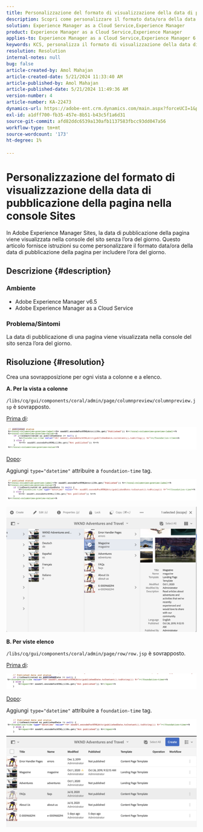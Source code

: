 ```yaml
---
title: Personalizzazione del formato di visualizzazione della data di pubblicazione della pagina nella console Sites
description: Scopri come personalizzare il formato data/ora della data di pubblicazione della pagina per includere l’ora del giorno su Adobe Experience Manager Sites.
solution: Experience Manager as a Cloud Service,Experience Manager
product: Experience Manager as a Cloud Service,Experience Manager
applies-to: Experience Manager as a Cloud Service,Experience Manager 6.5
keywords: KCS, personalizza il formato di visualizzazione della data di pubblicazione per includere ora, AEM, console del sito
resolution: Resolution
internal-notes: null
bug: false
article-created-by: Amol Mahajan
article-created-date: 5/21/2024 11:33:40 AM
article-published-by: Amol Mahajan
article-published-date: 5/21/2024 11:49:36 AM
version-number: 4
article-number: KA-22473
dynamics-url: https://adobe-ent.crm.dynamics.com/main.aspx?forceUCI=1&pagetype=entityrecord&etn=knowledgearticle&id=2d1d48f2-6517-ef11-9f8a-6045bd006c82
exl-id: a1dff700-fb35-457e-8b51-b43c5f1a6d31
source-git-commit: afd82ddc6539a130afb1137583fbcc93dd047a56
workflow-type: tm+mt
source-wordcount: '173'
ht-degree: 1%

---
```


# Personalizzazione del formato di visualizzazione della data di pubblicazione della pagina nella console Sites


In Adobe Experience Manager Sites, la data di pubblicazione della pagina viene visualizzata nella console del sito senza l’ora del giorno. Questo articolo fornisce istruzioni su come personalizzare il formato data/ora della data di pubblicazione della pagina per includere l’ora del giorno.

## Descrizione {#description}


### Ambiente

- Adobe Experience Manager v6.5
- Adobe Experience Manager as a Cloud Service


### Problema/Sintomi

La data di pubblicazione di una pagina viene visualizzata nella console del sito senza l’ora del giorno.


## Risoluzione {#resolution}


Crea una sovrapposizione per ogni vista a colonne e a elenco.

<b>A. Per la vista a colonne</b>

`/libs/cq/gui/components/coral/admin/page/columnpreview/columnpreview.jsp` è sovrapposto.

<u>Prima di</u>:

![](assets/76d8eda9-2625-ee11-9cbe-6045bd006a22.png)

<u>Dopo</u>:

Aggiungi `type="datetime"` attribuire a `foundation-time` tag.

![](assets/bc3fccb7-2625-ee11-9cbe-6045bd006a22.png)

![](assets/4b4c42f9-2625-ee11-9cbe-6045bd006a22.png)

<b>B. Per viste elenco</b>

`/libs/cq/gui/components/coral/admin/page/row/row.jsp` è sovrapposto.

<u>Prima di</u>:

![](assets/b4d354c8-2625-ee11-9cbe-6045bd006a22.png)

<u>Dopo</u>:

Aggiungi `type="datetime"` attribuire a `foundation-time` tag.

![](assets/82f75cd6-2625-ee11-9cbe-6045bd006a22.png)
![](assets/807c0517-2725-ee11-9cbe-6045bd006a22.png)
